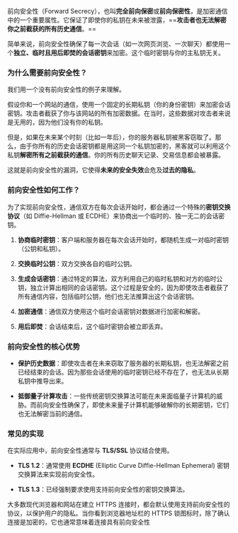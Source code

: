 前向安全性（Forward Secrecy），也叫**完全前向保密**或**前向保密性**，是加密通信中的一个重要属性。它保证了即使你的私钥在未来被泄露，==**攻击者也无法解密你之前截获的所有历史通信**。==

简单来说，前向安全性确保了每一次会话（如一次网页浏览、一次聊天）都使用一个**独立、临时且用后即焚的会话密钥**来加密。这个临时密钥与你的主私钥无关。

### 为什么需要前向安全性？

我们用一个没有前向安全性的例子来理解。

假设你和一个网站的通信，使用一个固定的长期私钥（你的身份密钥）来加密会话密钥。攻击者截获了你与该网站的所有加密数据。在当时，这些数据对攻击者来说是无用的，因为他们没有你的私钥。

但是，如果在未来某个时刻（比如一年后），你的服务器私钥被黑客窃取了。那么，由于你所有的历史会话密钥都是用这同一个私钥加密的，黑客就可以利用这个私钥**解密所有之前截获的通信**。你的所有历史聊天记录、交易信息都会被暴露。

这就是前向安全性的漏洞，它使得**未来的安全失效**会危及**过去的隐私**。

### 前向安全性如何工作？

为了实现前向安全性，通信双方在每次会话开始时，都会通过一个特殊的**密钥交换协议**（如 Diffie-Hellman 或 ECDHE）来协商出一个临时的、独一无二的会话密钥。

1. **协商临时密钥**：客户端和服务器在每次会话开始时，都随机生成一对临时密钥（公钥和私钥）。
    
2. **交换临时公钥**：双方交换各自的临时公钥。
    
3. **生成会话密钥**：通过特定的算法，双方利用自己的临时私钥和对方的临时公钥，独立计算出相同的会话密钥。这个过程是安全的，因为即使攻击者截获了所有通信内容，包括临时公钥，他们也无法推算出这个会话密钥。
    
4. **加密通信**：通信双方使用这个临时会话密钥对数据进行加密和解密。
    
5. **用后即焚**：会话结束后，这个临时密钥会被立即丢弃。
    

### 前向安全性的核心优势

- **保护历史数据**：即使攻击者在未来窃取了服务器的长期私钥，也无法解密之前已经结束的会话。因为那些会话使用的临时密钥已经不存在了，也无法从长期私钥中推导出来。
    
- **抵御量子计算攻击**：一些传统密钥交换算法可能在未来面临量子计算机的威胁。而前向安全性确保了，即使未来量子计算机能够破解你的长期密钥，它们也无法解密当前的通信。

### 常见的实现

在实际应用中，前向安全性通常与 **TLS/SSL** 协议结合使用。

- **TLS 1.2**：通常使用 **ECDHE** (Elliptic Curve Diffie-Hellman Ephemeral) 密钥交换算法来实现前向安全性。
    
- **TLS 1.3**：已经强制要求使用支持前向安全性的密钥交换算法。
    

大多数现代浏览器和网站在建立 HTTPS 连接时，都会默认使用支持前向安全性的协议，以保护用户的隐私。当你看到浏览器地址栏的 HTTPS 锁图标时，除了确认连接是加密的，它也通常意味着连接具有前向安全性